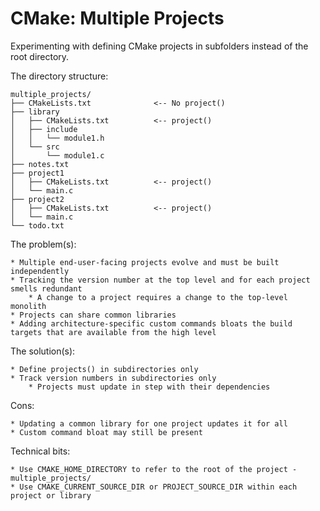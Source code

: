 # CMake: Multiple Projects

Experimenting with defining CMake projects in subfolders instead of the root directory.

The directory structure:
```
multiple_projects/
├── CMakeLists.txt              <-- No project()
├── library
│   ├── CMakeLists.txt          <-- project()
│   ├── include
│   │   └── module1.h
│   └── src
│       └── module1.c
├── notes.txt
├── project1
│   ├── CMakeLists.txt          <-- project()
│   └── main.c
├── project2
│   ├── CMakeLists.txt          <-- project()
│   └── main.c
└── todo.txt
```

The problem(s):

	* Multiple end-user-facing projects evolve and must be built independently
	* Tracking the version number at the top level and for each project smells redundant
		* A change to a project requires a change to the top-level monolith
	* Projects can share common libraries
	* Adding architecture-specific custom commands bloats the build targets that are available from the high level

The solution(s):

	* Define projects() in subdirectories only
	* Track version numbers in subdirectories only
		* Projects must update in step with their dependencies

Cons:

	* Updating a common library for one project updates it for all
	* Custom command bloat may still be present

Technical bits:

	* Use CMAKE_HOME_DIRECTORY to refer to the root of the project - multiple_projects/
	* Use CMAKE_CURRENT_SOURCE_DIR or PROJECT_SOURCE_DIR within each project or library
